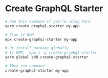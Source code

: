 # Create GraphQL Starter

```bash
# Run this command if you're using Yarn
yarn create graphql-starter my-app

# Else if NPM
npx create-graphql-starter my-app
```

```bash
# Or install package globally
# If NPM, `npm i -g create-graphql-starter`
yarn global add create-graphql-starter

# Then run command
create-graphql-starter my-app
```
